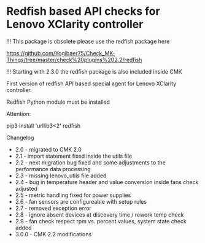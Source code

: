 # Redfish based API checks for Lenovo XClarity controller

!!! This package is obsolete please use the redfish package here

https://github.com/Yogibaer75/Check_MK-Things/tree/master/check%20plugins%202.2/redfish

!!! Starting with 2.3.0 the redfish package is also included inside CMK

First version of redfish API based special agent for Lenovo
XClarity controller.

Redfish Python module must be installed

Attention:

pip3 install 'urllib3<2' redfish

Changelog

- 2.0 - migrated to CMK 2.0
- 2.1 - import statement fixed inside the utils file
- 2.2 - next migration bug fixed and some adjustments to the performance data processing
- 2.3 - missing lenovo_utils file added
- 2.4 - bug in temperature header and value conversion inside fans check adjusted
- 2.5 - metric handling fixed for power supplies
- 2.6 - fan sensors are configureable with setup rules
- 2.7 - removed exception error
- 2.8 - ignore absent devices at discovery time / rework temp check
- 2.9 - fan check respect rpm vs. percent values, system state check added
- 3.0.0 - CMK 2.2 modifications
